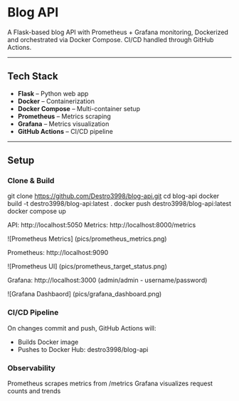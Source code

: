 # Blog API

A Flask-based blog API with Prometheus + Grafana monitoring, Dockerized and orchestrated via Docker Compose. CI/CD handled through GitHub Actions.

---

## Tech Stack

- **Flask** – Python web app
- **Docker** – Containerization
- **Docker Compose** – Multi-container setup
- **Prometheus** – Metrics scraping
- **Grafana** – Metrics visualization
- **GitHub Actions** – CI/CD pipeline

---

## Setup

### Clone & Build

git clone https://github.com/Destro3998/blog-api.git
cd blog-api
docker build -t destro3998/blog-api:latest .
docker push destro3998/blog-api:latest
docker compose up


API: http://localhost:5050
Metrics: http://localhost:8000/metrics

![Prometheus Metrics] (pics/prometheus_metrics.png)

Prometheus: http://localhost:9090

![Prometheus UI] (pics/prometheus_target_status.png)

Grafana: http://localhost:3000 (admin/admin - username/password)

![Grafana Dashbaord] (pics/grafana_dashboard.png)

### CI/CD Pipeline

On changes commit and push, GitHub Actions will:
- Builds Docker image
- Pushes to Docker Hub: destro3998/blog-api

### Observability

Prometheus scrapes metrics from /metrics
Grafana visualizes request counts and trends
